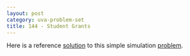 ```yaml
---
layout: post
category: uva-problem-set
title: 144 - Student Grants
---
```


Here is a reference
[solution](https://github.com/clchiou/uva-problem-set/blob/master/solved/144/144.cc)
to this simple simulation
[problem](http://uva.onlinejudge.org/index.php?option=com_onlinejudge&Itemid=8&category=24&page=show_problem&problem=80).

